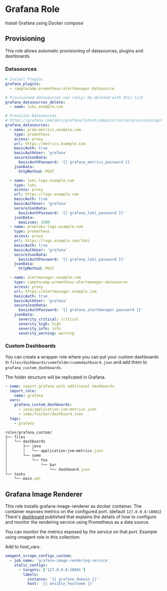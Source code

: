 # Grafana Role

Install Grafana using Docker compose

## Provisioning

This role allows automatic provisioning of datasources, plugins and dashboards

### Datasources

~~~yaml
# Install Plugins
grafana_plugins:
  - camptocamp-prometheus-alertmanager-datasource

# Provisioned datasources can (only) be deleted with this list
grafana_datasources_delete:
  - name: loki.example.com

# Provision Datasources
# https://grafana.com/docs/grafana/latest/administration/provisioning/#data-sources
grafana_datasources:
  - name: prom:metrics.example.com
    type: prometheus
    access: proxy
    url: https://metrics.example.com
    basicAuth: true
    basicAuthUser: 'grafana'
    secureJsonData:
      basicAuthPassword: '{{ grafana_metrics_password }}'
    jsonData:
      httpMethod: POST

  - name: loki:logs.example.com
    type: loki
    access: proxy
    url: https://logs.example.com
    basicAuth: true
    basicAuthUser: 'grafana'
    secureJsonData:
      basicAuthPassword: '{{ grafana_loki_password }}'
    jsonData:
      maxLines: 1000
  - name: promloki:logs.example.com
    type: prometheus
    access: proxy
    url: https://logs.example.com/loki
    basicAuth: true
    basicAuthUser: 'grafana'
    secureJsonData:
      basicAuthPassword: '{{ grafana_loki_password }}'
    jsonData:
      httpMethod: POST

  - name: alertmanager.example.com
    type: camptocamp-prometheus-alertmanager-datasource
    access: proxy
    url: https://alertmanager.example.com
    basicAuth: true
    basicAuthUser: 'grafana'
    secureJsonData:
      basicAuthPassword: '{{ grafana_alertmanager_password }}'
    jsonData:
      severity_critical: critical
      severity_high: high
      severity_info: info
      severity_warning: warning
~~~

### Custom Dashboards

You can create a wrapper role where you can put your custom dashboards in `files/dashboards/somefolder/somedashboard.json` and add them to `grafana_custom_dashboards`.

The folder structure will be replicated in Grafana.

~~~yaml
- name: import grafana with additional dashboards
  import_role:
    name: grafana
  vars:
    grafana_custom_dashboards:
      - java/application-jvm-metrics.json
      - some/foo/bar/dashboard.json
  tags:
    - grafana
~~~

~~~rb
roles/grafana_custom/
├── files
│   └── dashboards
│       ├── java
│       │   └── application-jvm-metrics.json
│       └── some
│           └── foo
│               └── bar
│                   └── dashboard.json
└── tasks
    └── main.yml
~~~

## Grafana Image Renderer

This role installs grafana-image-renderer as docker container. The container exposes metrics on the configured port. (default `127.0.0.8:18081`)
There's [dashboard](https://grafana.com/grafana/dashboards/12203) published that explains the details of how to configure and monitor the rendering service using Prometheus as a data source.

You can monitor the metrics exposed by the service on that port. Example using vmagent role in this collection:

Add to host_vars:

~~~yaml
vmagent_scrape_configs_custom:
  - job_name: 'grafana-image-rendering-service'
    static_configs:
      - targets: ['127.0.0.8:18081']
        labels:
          instance: '{{ grafana_domain }}'
          host: '{{ ansible_hostname }}'
~~~
